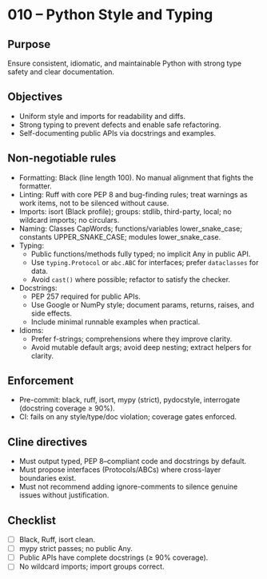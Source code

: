 # 010 – Python Style and Typing

## Purpose
Ensure consistent, idiomatic, and maintainable Python with strong type safety and clear documentation.

## Objectives
- Uniform style and imports for readability and diffs.
- Strong typing to prevent defects and enable safe refactoring.
- Self-documenting public APIs via docstrings and examples.

## Non-negotiable rules
- Formatting: Black (line length 100). No manual alignment that fights the formatter.
- Linting: Ruff with core PEP 8 and bug-finding rules; treat warnings as work items, not to be silenced without cause.
- Imports: isort (Black profile); groups: stdlib, third-party, local; no wildcard imports; no circulars.
- Naming: Classes CapWords; functions/variables lower_snake_case; constants UPPER_SNAKE_CASE; modules lower_snake_case.
- Typing:
  - Public functions/methods fully typed; no implicit Any in public API.
  - Use `typing.Protocol` or `abc.ABC` for interfaces; prefer `dataclasses` for data.
  - Avoid `cast()` where possible; refactor to satisfy the checker.
- Docstrings:
  - PEP 257 required for public APIs.
  - Use Google or NumPy style; document params, returns, raises, and side effects.
  - Include minimal runnable examples when practical.
- Idioms:
  - Prefer f-strings; comprehensions where they improve clarity.
  - Avoid mutable default args; avoid deep nesting; extract helpers for clarity.

## Enforcement
- Pre-commit: black, ruff, isort, mypy (strict), pydocstyle, interrogate (docstring coverage ≥ 90%).
- CI: fails on any style/type/doc violation; coverage gates enforced.

## Cline directives
- Must output typed, PEP 8–compliant code and docstrings by default.
- Must propose interfaces (Protocols/ABCs) where cross-layer boundaries exist.
- Must not recommend adding ignore-comments to silence genuine issues without justification.

## Checklist
- [ ] Black, Ruff, isort clean.
- [ ] mypy strict passes; no public Any.
- [ ] Public APIs have complete docstrings (≥ 90% coverage).
- [ ] No wildcard imports; import groups correct.
